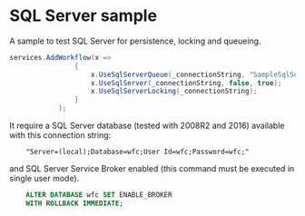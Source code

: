 ﻿# SQL Server sample

A sample to test SQL Server for persistence, locking and queueing.


```c#
services.AddWorkflow(x =>
                {
                    x.UseSqlServerQueue(_connectionString, "SampleSqlServer", true);
                    x.UseSqlServer(_connectionString, false, true);
                    x.UseSqlServerLocking(_connectionString);
                }
            );
```

It require a SQL Server database (tested with 2008R2 and 2016) available with this connection string:
    
        "Server=(local);Database=wfc;User Id=wfc;Password=wfc;"

and SQL Server Service Broker enabled (this command must be executed in single user mode).

```sql
	ALTER DATABASE wfc SET ENABLE_BROKER
	WITH ROLLBACK IMMEDIATE;
```
